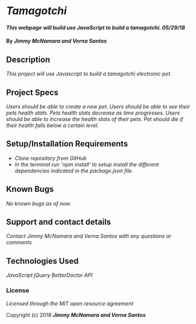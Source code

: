 # _Tamagotchi_

#### _This webpage will build use JavaScript to build a tamagotchi. 05/29/18_

#### By _**Jimmy McNamara and Verna Santos**_

## Description

_This project will use Javascript to build a tamagotchi electronic pet._

## Project Specs

_Users should be able to create a new pet._
_Users should be able to see their pets health stats._
_Pets health stats decrease as time progresses._
_Users should be able to increase the health stats of their pets._
_Pet should die if their health falls below a certain level._

## Setup/Installation Requirements

* _Clone repository from GitHub_
* _In the terminal run 'npm install' to setup install the different dependencies indicated in the package.json file._

## Known Bugs

_No known bugs as of now._

## Support and contact details

_Contact Jimmy McNamara and Verna Santos with any questions or comments_

## Technologies Used

_JavaScript_
_jQuery_
_BetterDoctor API_

### License

*Licensed through the MIT open resource agreement*

Copyright (c) 2018 **_Jimmy McNamara and Verna Santos_**

